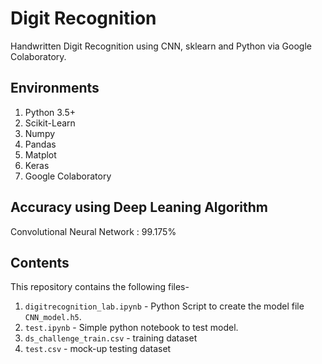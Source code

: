 # Digit Recognition

 Handwritten Digit Recognition  using CNN, sklearn and Python via Google Colaboratory.



## Environments

1. Python 3.5+
2. Scikit-Learn
3. Numpy
4. Pandas
5. Matplot
6. Keras
7. Google Colaboratory



## Accuracy using Deep Leaning Algorithm

Convolutional Neural Network : 99.175%



## Contents

This repository contains the following files-

1. `digitrecognition_lab.ipynb` - Python Script to create the model file `CNN_model.h5`.
2. `test.ipynb` - Simple python notebook to test model.
3. `ds_challenge_train.csv` - training dataset
4. `test.csv` - mock-up testing dataset
